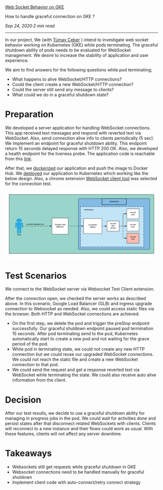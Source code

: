 
[Web Socket Behavior on GKE](https://medium.com/@emreodabas_20110/web-socket-behavior-on-gke-7d9a22ef9b13?source=post_page-----7d9a22ef9b13--------------------------------)

How to handle graceful connection on GKE ?

_Sep 24, 2020·2 min read_

---


In our project, We (with [Tümay Çeber](https://medium.com/u/11eadbe145ba?source=post_page-----7d9a22ef9b13--------------------------------) ) intend to investigate web socket behavior working on Kubernetes (GKE) while pods terminating. The graceful shutdown ability of pods needs to be evaluated for WebSocket management. We desire to increase the stability of application and user experience.

We aim to find answers for the following questions while pod terminating;

*   What happens to alive WebSocket/HTTP connections?
*   Could the client create a new WebSocket/HTTP connection?
*   Could the server still send any message to clients?
*   What could we do in a graceful shutdown state?

Preparation
===========

We developed a server application for handling WebSocket connections. This app received text messages and respond with reverted text via WebSocket. Also, send connection alive info to clients periodically (5 sec). We implement an endpoint for graceful shutdown ability. This endpoint return 15 seconds delayed response with HTTP 200 OK. Also, we developed a health endpoint for the liveness probe. The application code is reachable from this [link](https://github.com/emreodabas/websocket-graceful).

After that, we [dockerized](https://hub.docker.com/repository/docker/emreodabas/ws-test) our application and push the image to Docker Hub. We [deployed](https://github.com/emreodabas/websocket-graceful/blob/master/ws-test.yaml) our application to Kubernetes which working like the below design. Also, a chrome extension [WebSocket client tool](https://chrome.google.com/webstore/detail/websocket-test-client/fgponpodhbmadfljofbimhhlengambbn) was selected for the connection test.

![alt text](../images/socket_1.png "GKE Diagram")

Test Scenarios
==============

We connect to the WebSocket server via Websocket Test Client extension.

After the connection open, we checked the server works as described above. In this scenario, Google Load Balancer (GLB) and ingress upgrade connection to Websocket as needed. Also, we could access static files via the browser. Both HTTP and WebSocket connections are achieved.

*   On the first step, we delete the pod and trigger the preStop endpoint successfully. Our graceful shutdown endpoint paused pod termination 15 seconds. After pod terminating send to the pod, Kubernetes automatically start to create a new pod and not waiting for the grace period of the pod.
*   While pod in terminating state, we could not create any new HTTP connection but we could reuse our upgraded WebSocket connections. We could not reach the static file and create a new WebSocket connection to that pod.
*   We could send the request and get a response reverted text via WebSocket while terminating the state. We could also receive auto alive information from the client.

Decision
========

After our test results, we decide to use a graceful shutdown ability for managing in progress jobs in the pod. We could wait for activities done and persist states after that disconnect related WebSockets with clients. Clients will reconnect to a new instance and their flows could work as usual. With these features, clients will not affect any server downtime.

Takeaways
=========

*   Websockets still get requests while graceful shutdown in GKE
*   Websocket connections need to be handled manually for graceful shutdown
*   Implement client code with auto-connect/retry connect strategy

